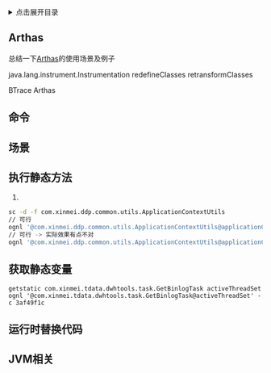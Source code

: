 <details>
<summary>点击展开目录</summary>
<!-- TOC -->

- [Arthas](#arthas)
- [命令](#命令)
- [场景](#场景)
- [执行静态方法](#执行静态方法)
- [获取静态变量](#获取静态变量)
- [运行时替换代码](#运行时替换代码)
- [JVM相关](#jvm相关)

<!-- /TOC -->
</details>

## Arthas

总结一下[Arthas](https://alibaba.github.io/arthas/)的使用场景及例子


java.lang.instrument.Instrumentation
redefineClasses
retransformClasses

BTrace
Arthas


## 命令


## 场景

## 执行静态方法

1.


```bash
sc -d -f com.xinmei.ddp.common.utils.ApplicationContextUtils
// 可行
ognl '@com.xinmei.ddp.common.utils.ApplicationContextUtils@applicationContext.getBean("dashboardTask")' -c 3af49f1c
// 可行 -> 实际效果有点不对
ognl '@com.xinmei.ddp.common.utils.ApplicationContextUtils@applicationContext.getBean("dashboardTask").init()' -c 3af49f1c
```


## 获取静态变量

`getstatic com.xinmei.tdata.dwhtools.task.GetBinlogTask activeThreadSet`
`ognl '@com.xinmei.tdata.dwhtools.task.GetBinlogTask@activeThreadSet' -c 3af49f1c`


## 运行时替换代码



## JVM相关



